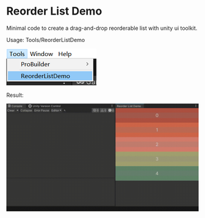 # Reorder List Demo

Minimal code to create a drag-and-drop reorderable list with unity ui toolkit.

Usage: Tools/ReorderListDemo

![Menu: Tools/ReorderListDemo](images/menu.png)

Result:

![Result](images/result.gif)
